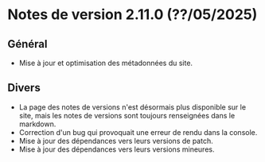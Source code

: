 # Notes de version 2.11.0 (??/05/2025)

## Général

- Mise à jour et optimisation des métadonnées du site.

## Divers

- La page des notes de versions n'est désormais plus disponible sur le site, mais les notes de versions sont toujours renseignées dans le markdown.
- Correction d'un bug qui provoquait une erreur de rendu dans la console.
- Mise à jour des dépendances vers leurs versions de patch.
- Mise à jour des dépendances vers leurs versions mineures.
